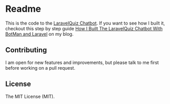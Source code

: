 # Readme

This is the code to the [LaravelQuiz Chatbot](https://web.telegram.org/#/im?p=@LaravelQuizBot). If you want to see how I built it, checkout this step by step guide [How I Built The LaravelQuiz Chatbot With BotMan and Laravel](https://christoph-rumpel.com/2018/05/how-i-built-the-laravelquiz-chatbot-with-botman-and-laravel) on my blog.

## Contributing

I am open for new features and improvements, but please talk to me first before working on a pull request.

## License

The MIT License (MIT).

